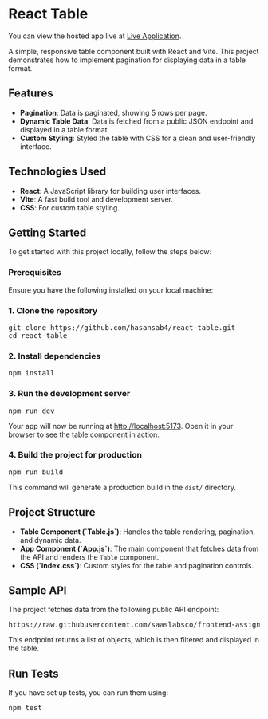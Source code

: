 <h1>React Table</h1>
<p>You can view the hosted app live at <a href="https://hasansab4.github.io/react-table/" target="_blank">Live Application</a>.</p>

<p>A simple, responsive table component built with React and Vite. This project demonstrates how to implement pagination for displaying data in a table format.</p>

<h2>Features</h2>
<ul>
  <li><strong>Pagination</strong>: Data is paginated, showing 5 rows per page.</li>
  <li><strong>Dynamic Table Data</strong>: Data is fetched from a public JSON endpoint and displayed in a table format.</li>
  <li><strong>Custom Styling</strong>: Styled the table with CSS for a clean and user-friendly interface.</li>
</ul>

<h2>Technologies Used</h2>
<ul>
  <li><strong>React</strong>: A JavaScript library for building user interfaces.</li>
  <li><strong>Vite</strong>: A fast build tool and development server.</li>
  <li><strong>CSS</strong>: For custom table styling.</li>
</ul>

<h2>Getting Started</h2>
<p>To get started with this project locally, follow the steps below:</p>

<h3>Prerequisites</h3>
<p>Ensure you have the following installed on your local machine:</p>

<h3>1. Clone the repository</h3>
<pre>
git clone https://github.com/hasansab4/react-table.git
cd react-table
</pre>

<h3>2. Install dependencies</h3>
<pre>npm install</pre>

<h3>3. Run the development server</h3>
<pre>npm run dev</pre>
<p>Your app will now be running at <a href="http://localhost:5173" target="_blank">http://localhost:5173</a>. Open it in your browser to see the table component in action.</p>

<h3>4. Build the project for production</h3>
<pre>npm run build</pre>
<p>This command will generate a production build in the <code>dist/</code> directory.</p>

<h2>Project Structure</h2>
<ul>
  <li><strong>Table Component (`Table.js`)</strong>: Handles the table rendering, pagination, and dynamic data.</li>
  <li><strong>App Component (`App.js`)</strong>: The main component that fetches data from the API and renders the <code>Table</code> component.</li>
  <li><strong>CSS (`index.css`)</strong>: Custom styles for the table and pagination controls.</li>
</ul>

<h2>Sample API</h2>
<p>The project fetches data from the following public API endpoint:</p>
<pre>https://raw.githubusercontent.com/saaslabsco/frontend-assignment/refs/heads/master/frontend-assignment.json</pre>
<p>This endpoint returns a list of objects, which is then filtered and displayed in the table.</p>

<h2>Run Tests</h2>
<p>If you have set up tests, you can run them using:</p>
<pre>npm test</pre>
